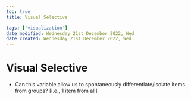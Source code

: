 ```yaml
---
toc: true
title: Visual Selective

tags: ['visualization']
date modified: Wednesday 21st December 2022, Wed
date created: Wednesday 21st December 2022, Wed
---
```


# Visual Selective


- Can this variable allow us to spontaneously differentiate/isolate items from groups? [i.e., 1 item from all]



